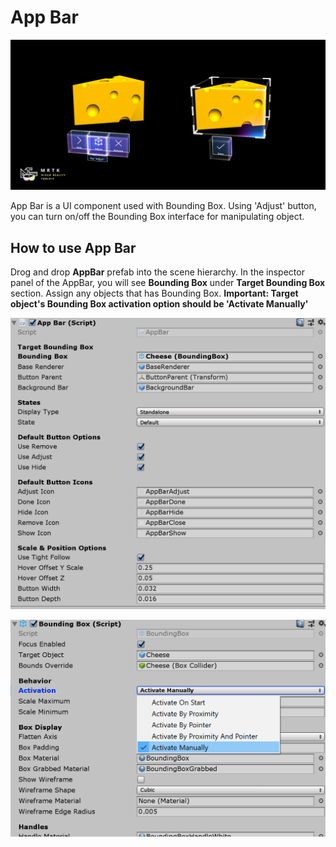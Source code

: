 # App Bar
![App Bar](/External/ReadMeImages/AppBar/MRTK_AppBar_Main.png)

App Bar is a UI component used with Bounding Box. Using 'Adjust' button, you can turn on/off the Bounding Box interface for manipulating object.

## How to use App Bar
Drog and drop **AppBar** prefab into the scene hierarchy. In the inspector panel of the AppBar, you will see **Bounding Box** under **Target Bounding Box** section. Assign any objects that has Bounding Box. **Important: Target object's Bounding Box activation option should be 'Activate Manually'**

![App Bar](/External/ReadMeImages/AppBar/MRTK_AppBar_Setup1.png)

![App Bar](/External/ReadMeImages/AppBar/MRTK_AppBar_Setup2.png)


